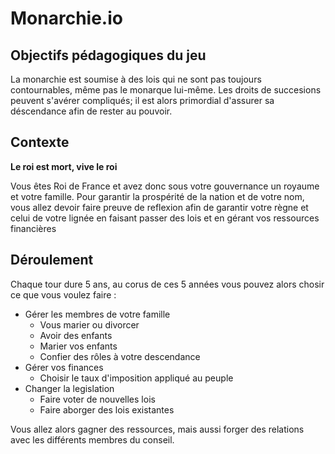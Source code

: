 # Monarchie.io

## Objectifs pédagogiques du jeu

La monarchie est soumise à des lois qui ne sont pas toujours contournables, même pas le monarque lui-même. Les droits de succesions peuvent s'avérer compliqués; il est alors primordial d'assurer sa déscendance afin de rester au pouvoir.

## Contexte

**Le roi est mort, vive le roi**

Vous êtes Roi de France et avez donc sous votre gouvernance un royaume et votre famille. Pour garantir la prospérité de la nation et de votre nom, vous allez devoir faire preuve de reflexion afin de garantir votre règne et celui de votre lignée en faisant passer des lois et en gérant vos ressources financières

## Déroulement 

Chaque tour dure 5 ans, au corus de ces 5 années vous pouvez alors chosir ce que vous voulez faire :
* Gérer les membres de votre famille
    * Vous marier ou divorcer
    * Avoir des enfants
    * Marier vos enfants
    * Confier des rôles à votre descendance
* Gérer vos finances
    * Choisir le taux d'imposition appliqué au peuple
* Changer la legislation
    * Faire voter de nouvelles lois 
    * Faire aborger des lois existantes

Vous allez alors gagner des ressources, mais aussi forger des relations avec les différents membres du conseil.